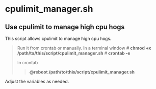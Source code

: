 # cpulimit_manager.sh
>>
## Use cpulimit to manage high cpu hogs
>>
This  script allows cpulimit to manage high cpu hogs.
>>
>Run it from crontab or manually.
>In a terminal window
>\# **chmod +x /path/to/this/script/cpulimit_manager.sh**
>\# **crontab -e**
>
>In crontab
>>**@reboot /path/to/this/script/cpulimit_manager.sh**
>
Adjust the variables as needed.
